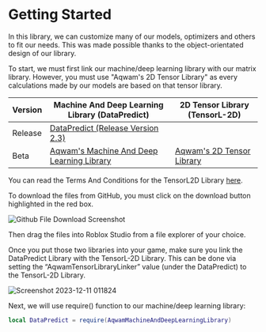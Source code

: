 # Getting Started

In this library, we can customize many of our models, optimizers and others to fit our needs. This was made possible thanks to the object-orientated design of our library.

To start, we must first link our machine/deep learning library with our matrix library. However, you must use "Aqwam's 2D Tensor Library" as every calculations made by our models are based on that tensor library.

| Version | Machine And Deep Learning Library (DataPredict)                                                                                                           | 2D Tensor Library (TensorL-2D)                                                                      |
|---------|-----------------------------------------------------------------------------------------------------------------------------------------------------------|-----------------------------------------------------------------------------------------------------|
| Release | [DataPredict (Release Version 2.3)](https://github.com/AqwamCreates/DataPredict/blob/main/module_scripts/DataPredict%20-%20Release%20Version%202.3.rbxm)  |                                                                                                     |
| Beta    | [Aqwam's Machine And Deep Learning Library](https://github.com/AqwamCreates/DataPredict/blob/main/module_scripts/AqwamMachineAndDeepLearningLibrary.rbxm) | [Aqwam's 2D Tensor Library](https://github.com/AqwamCreates/TensorL-2D/blob/main/src/TensorL2D.lua) |

You can read the Terms And Conditions for the TensorL2D Library [here](https://github.com/AqwamCreates/TensorL-2D/blob/main/docs/TermsAndConditions.md).

To download the files from GitHub, you must click on the download button highlighted in the red box.

![Github File Download Screenshot](https://github.com/AqwamCreates/DataPredict/assets/67371914/b921d568-81b9-4f47-8a96-e0ab0316a4fe)

Then drag the files into Roblox Studio from a file explorer of your choice.

Once you put those two libraries into your game, make sure you link the DataPredict Library with the TensorL-2D Library. This can be done via setting the “AqwamTensorLibraryLinker” value (under the DataPredict) to the TensorL-2D Library.

![Screenshot 2023-12-11 011824](https://github.com/AqwamCreates/DataPredict/assets/67371914/f8dee5ef-edb0-455f-bf4a-5160ccbc35ef)

Next, we will use require() function to our machine/deep learning library:

```lua
local DataPredict = require(AqwamMachineAndDeepLearningLibrary) 
```
